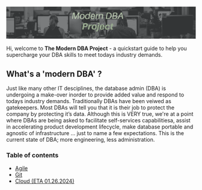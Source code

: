 <p align="center"><img src="images/modern-dba-project-cover.png" >

Hi, welcome to **The Modern DBA Project** - a quickstart guide to help you supercharge your DBA skills to meet todays industry demands.

## What's a 'modern DBA' ?
Just like many other IT desciplines, the database admin (DBA) is undergoing a make-over inorder to provide added value and respond to todays industry demands. Traditionally DBAs have been veiwed as gatekeepers. Most DBAs will tell you that it is their job to protect the company by protecting it’s data. Although this is VERY true, we're at a point where DBAs are being asked to facilitate self-services capabilitiesa, assist in accelerating product development lifecycle, make database portable and agnostic of infrastructure ... just to name a few expectations. This is the current state of DBA; more engineering, less administration.

### Table of contents
* [Agile](slessons/agile/README.md)
* [Git](lessons/git/README.md)
* [Cloud (ETA 01.26.2024)](#)
